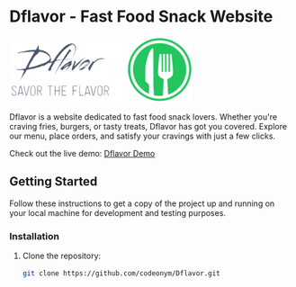 # Dflavor - Fast Food Snack Website

![Dflavor Logo](src/img/logo.png)

Dflavor is a website dedicated to fast food snack lovers. Whether you're craving fries, burgers, or tasty treats, Dflavor has got you covered. Explore our menu, place orders, and satisfy your cravings with just a few clicks.

Check out the live demo: [Dflavor Demo](https://codeonym.github.io/Dflavor/dist/)


## Getting Started

Follow these instructions to get a copy of the project up and running on your local machine for development and testing purposes.


### Installation

1. Clone the repository:

   ```bash
   git clone https://github.com/codeonym/Dflavor.git

